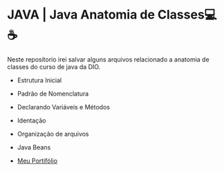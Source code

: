 
# JAVA | Java Anatomia de Classes💻☕

Neste reposítorio irei salvar alguns arquivos relacionado a anatomia de classes do curso de java da DIO.

- Estrutura Inicial 
- Padrão de Nomenclatura 
- Declarando Variáveis e Métodos 
- Identação 
- Organização de arquivos 
- Java Beans


- [Meu Portifólio](https://github.com/PauloCesarRM)
